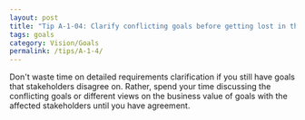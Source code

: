 ```yaml
---
layout: post
title: "Tip A-1-04: Clarify conflicting goals before getting lost in the details of requirements."
tags: goals
category: Vision/Goals
permalink: /tips/A-1-4/
---
```

Don't waste time on detailed requirements clarification if you still have goals that stakeholders disagree on. Rather, spend your time discussing the conflicting goals or different views on the business value of goals with the affected stakeholders until you have agreement.